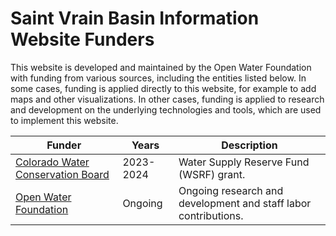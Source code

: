 # Saint Vrain Basin Information Website Funders #

This website is developed and maintained by the Open Water Foundation with funding from various sources,
including the entities listed below.
In some cases, funding is applied directly to this website,
for example to add maps and other visualizations.
In other cases, funding is applied to research and development on the underlying technologies and tools,
which are used to implement this website.

| **Funder** | **Years** | **Description** |
| -- | -- | -- |
| [Colorado Water Conservation Board](https://cwcb.colorado.gov/) | 2023-2024 | Water Supply Reserve Fund (WSRF) grant. |
| [Open Water Foundation](https://cwcb.colorado.gov/)             | Ongoing   | Ongoing research and development and staff labor contributions. |
